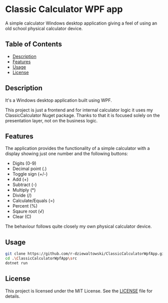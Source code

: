 # Classic Calculator WPF app
A simple calculator Windows desktop application giving a feel of using an old school physical calculator device.

## Table of Contents
- [Description](#description)
- [Features](#features)
- [Usage](#usage)
- [License](#license)

## Description
It's a Windows desktop application built using WPF. 

This project is just a frontend and for internal calculator logic it uses my ClassicCalculator Nuget package. Thanks to that it is focused solely on the presentation layer, not on the business logic.

## Features
The application provides the functionality of a simple calculator with a display showing just one number and the following buttons:
- Digits (0-9)
- Decimal point (.)
- Toggle sign (+/-)
- Add (+)
- Subtract (-)
- Multiply (*)
- Divide (/)
- Calculate/Equals (=)
- Percent (%)
- Sqaure root (√)
- Clear (C)

The behaviour follows quite closely my own physical calculator device.

## Usage
```bash
git clone https://github.com/r-dziewaltowski/ClassicCalculatorWpfApp.git
cd .\ClassicCalculatorWpfApp\src
dotnet run
```

## License
This project is licensed under the MIT License. See the [LICENSE](LICENSE) file for details.

